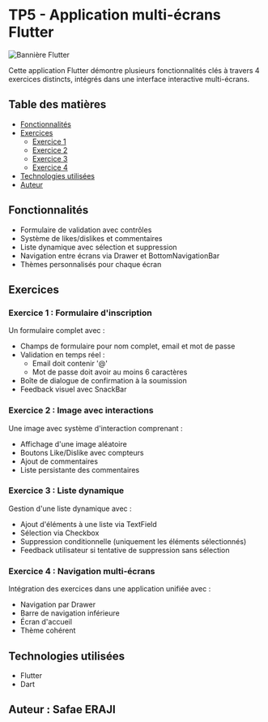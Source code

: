 # TP5 - Application multi-écrans Flutter

![Bannière Flutter](https://storage.googleapis.com/cms-storage-bucket/6a07d8a62f4308f2c854.svg)

Cette application Flutter démontre plusieurs fonctionnalités clés à travers 4 exercices distincts, intégrés dans une interface interactive multi-écrans.

## Table des matières
- [Fonctionnalités](#fonctionnalités)
- [Exercices](#exercices)
  - [Exercice 1](#exercice-1--formulaire-dinscription)
  - [Exercice 2](#exercice-2--image-avec-interactions)
  - [Exercice 3](#exercice-3--liste-dynamique)
  - [Exercice 4](#exercice-4--navigation-multi-écrans)
- [Technologies utilisées](#technologies-utilisées)
- [Auteur](#auteur)

## Fonctionnalités

- Formulaire de validation avec contrôles
- Système de likes/dislikes et commentaires
- Liste dynamique avec sélection et suppression
- Navigation entre écrans via Drawer et BottomNavigationBar
- Thèmes personnalisés pour chaque écran

## Exercices

### Exercice 1 : Formulaire d'inscription

Un formulaire complet avec :
- Champs de formulaire pour nom complet, email et mot de passe
- Validation en temps réel :
  - Email doit contenir '@'
  - Mot de passe doit avoir au moins 6 caractères
- Boîte de dialogue de confirmation à la soumission
- Feedback visuel avec SnackBar

### Exercice 2 : Image avec interactions

Une image avec système d'interaction comprenant :
- Affichage d'une image aléatoire
- Boutons Like/Dislike avec compteurs
- Ajout de commentaires
- Liste persistante des commentaires

### Exercice 3 : Liste dynamique

Gestion d'une liste dynamique avec :
- Ajout d'éléments à une liste via TextField
- Sélection via Checkbox
- Suppression conditionnelle (uniquement les éléments sélectionnés)
- Feedback utilisateur si tentative de suppression sans sélection

### Exercice 4 : Navigation multi-écrans

Intégration des exercices dans une application unifiée avec :
- Navigation par Drawer
- Barre de navigation inférieure
- Écran d'accueil
- Thème cohérent


## Technologies utilisées
- Flutter 
- Dart

## Auteur : **Safae ERAJI**
